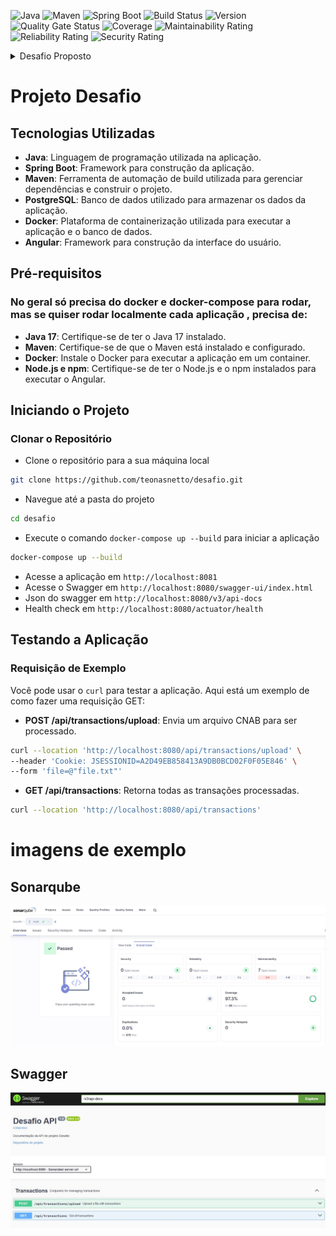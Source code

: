 ![Java](https://img.shields.io/badge/Java-17-blue)
![Maven](https://img.shields.io/badge/Maven-3.9.6-blue)
![Spring Boot](https://img.shields.io/badge/Spring%20Boot-3.3.8-brightgreen)
![Build Status](https://img.shields.io/badge/build-passing-brightgreen)
![Version](https://img.shields.io/badge/version-1.0.0-blue)
![Quality Gate Status](https://img.shields.io/badge/Quality%20Gate-Passed-brightgreen)
![Coverage](https://img.shields.io/badge/Coverage-100%25-brightgreen)
![Maintainability Rating](https://img.shields.io/badge/Maintainability-A-brightgreen)
![Reliability Rating](https://img.shields.io/badge/Reliability-A-brightgreen)
![Security Rating](https://img.shields.io/badge/Security-A-brightgreen)


<details>
<summary>Desafio Proposto</summary>

# Desafio programação - para vaga desenvolvedor

Por favor leiam este documento do começo ao fim, com muita atenção.
O intuito deste teste é avaliar seus conhecimentos técnicos em programação.
O teste consiste em parsear [este arquivo de texto(CNAB)](https://github.com/ByCodersTec/desafio-ruby-on-rails/blob/master/CNAB.txt) e salvar suas informações(transações financeiras) em uma base de dados a critério do candidato.
Este desafio deve ser feito por você em sua casa. Gaste o tempo que você quiser, porém normalmente você não deve precisar de mais do que algumas horas.

# Instruções de entrega do desafio

1. Primeiro, faça um fork deste projeto para sua conta no Github (crie uma se você não possuir).
2. Em seguida, implemente o projeto tal qual descrito abaixo, em seu clone local.
3. Por fim, envie via email o projeto ou o fork/link do projeto para seu contato Bycoders_ com cópia para rh@bycoders.com.br.

# Descrição do projeto

Você recebeu um arquivo CNAB com os dados das movimentações finanaceira de várias lojas.
Precisamos criar uma maneira para que estes dados sejam importados para um banco de dados.

Sua tarefa é criar uma interface web que aceite upload do [arquivo CNAB](https://github.com/ByCodersTec/desafio-ruby-on-rails/blob/master/CNAB.txt), normalize os dados e armazene-os em um banco de dados relacional e exiba essas informações em tela.

**Sua aplicação web DEVE:**

1. Ter uma tela (via um formulário) para fazer o upload do arquivo(pontos extras se não usar um popular CSS Framework )
2. Interpretar ("parsear") o arquivo recebido, normalizar os dados, e salvar corretamente a informação em um banco de dados relacional, **se atente as documentações** que estão logo abaixo.
3. Exibir uma lista das operações importadas por lojas, e nesta lista deve conter um totalizador do saldo em conta
4. Ser escrita na sua linguagem de programação de preferência
5. Ser simples de configurar e rodar, funcionando em ambiente compatível com Unix (Linux ou Mac OS X). Ela deve utilizar apenas linguagens e bibliotecas livres ou gratuitas.
6. Git com commits atomicos e bem descritos
7. PostgreSQL, MySQL ou SQL Server
8. Ter testes automatizados
9. Docker compose (Pontos extras se utilizar)
10. Readme file descrevendo bem o projeto e seu setup
11. Incluir informação descrevendo como consumir o endpoint da API

**Sua aplicação web não precisa:**

1. Lidar com autenticação ou autorização (pontos extras se ela fizer, mais pontos extras se a autenticação for feita via OAuth).
2. Ser escrita usando algum framework específico (mas não há nada errado em usá-los também, use o que achar melhor).
3. Documentação da api.(Será um diferencial e pontos extras se fizer)

# Documentação do CNAB

| Descrição do campo  | Inicio | Fim | Tamanho | Comentário
| ------------- | ------------- | -----| ---- | ------
| Tipo  | 1  | 1 | 1 | Tipo da transação
| Data  | 2  | 9 | 8 | Data da ocorrência
| Valor | 10 | 19 | 10 | Valor da movimentação. *Obs.* O valor encontrado no arquivo precisa ser divido por cem(valor / 100.00) para normalizá-lo.
| CPF | 20 | 30 | 11 | CPF do beneficiário
| Cartão | 31 | 42 | 12 | Cartão utilizado na transação
| Hora  | 43 | 48 | 6 | Hora da ocorrência atendendo ao fuso de UTC-3
| Dono da loja | 49 | 62 | 14 | Nome do representante da loja
| Nome loja | 63 | 81 | 19 | Nome da loja

# Documentação sobre os tipos das transações

| Tipo | Descrição | Natureza | Sinal |
| ---- | -------- | --------- | ----- |
| 1 | Débito | Entrada | + |
| 2 | Boleto | Saída | - |
| 3 | Financiamento | Saída | - |
| 4 | Crédito | Entrada | + |
| 5 | Recebimento Empréstimo | Entrada | + |
| 6 | Vendas | Entrada | + |
| 7 | Recebimento TED | Entrada | + |
| 8 | Recebimento DOC | Entrada | + |
| 9 | Aluguel | Saída | - |

# Avaliação

Seu projeto será avaliado de acordo com os seguintes critérios.

1. Sua aplicação preenche os requerimentos básicos?
2. Você documentou a maneira de configurar o ambiente e rodar sua aplicação?
3. Você seguiu as instruções de envio do desafio?
4. Qualidade e cobertura dos testes unitários.

Adicionalmente, tentaremos verificar a sua familiarização com as bibliotecas padrões (standard libs), bem como sua experiência com programação orientada a objetos a partir da estrutura de seu projeto.

# Referência

Este desafio foi baseado neste outro desafio: https://github.com/lschallenges/data-engineering

---

Boa sorte!
</details>

# Projeto Desafio

## Tecnologias Utilizadas

- **Java**: Linguagem de programação utilizada na aplicação.
- **Spring Boot**: Framework para construção da aplicação.
- **Maven**: Ferramenta de automação de build utilizada para gerenciar dependências e construir o projeto.
- **PostgreSQL**: Banco de dados utilizado para armazenar os dados da aplicação.
- **Docker**: Plataforma de containerização utilizada para executar a aplicação e o banco de dados.
- **Angular**: Framework para construção da interface do usuário.

## Pré-requisitos

### No geral só precisa do docker e docker-compose para rodar, mas se quiser rodar localmente cada aplicação , precisa de:

- **Java 17**: Certifique-se de ter o Java 17 instalado.
- **Maven**: Certifique-se de que o Maven está instalado e configurado.
- **Docker**: Instale o Docker para executar a aplicação em um container.
- **Node.js e npm**: Certifique-se de ter o Node.js e o npm instalados para executar o Angular.

## Iniciando o Projeto

### Clonar o Repositório

- Clone o repositório para a sua máquina local
```sh
git clone https://github.com/teonasnetto/desafio.git
```
- Navegue até a pasta do projeto
```sh
cd desafio
```
- Execute o comando `docker-compose up --build` para iniciar a aplicação
```sh
docker-compose up --build
```
- Acesse a aplicação em `http://localhost:8081`
- Acesse o Swagger em `http://localhost:8080/swagger-ui/index.html`
- Json do swagger em `http://localhost:8080/v3/api-docs`
- Health check em `http://localhost:8080/actuator/health`

## Testando a Aplicação

### Requisição de Exemplo

Você pode usar o `curl` para testar a aplicação. Aqui está um exemplo de como fazer uma requisição GET:


- **POST /api/transactions/upload**: Envia um arquivo CNAB para ser processado.

```sh
curl --location 'http://localhost:8080/api/transactions/upload' \
--header 'Cookie: JSESSIONID=A2D49EB858413A9DB0BCD02F0F05E846' \
--form 'file=@"file.txt"'
```

- **GET /api/transactions**: Retorna todas as transações processadas.
```sh
curl --location 'http://localhost:8080/api/transactions'
```

# imagens de exemplo

## Sonarqube
![Sonarqube](assets/sonarqube.jpg)

## Swagger
![swagger](assets/swagger.jpg)